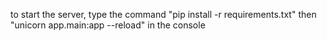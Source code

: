 to start the server, type the command
"pip install -r requirements.txt"
then
"unicorn app.main:app --reload" in the console
